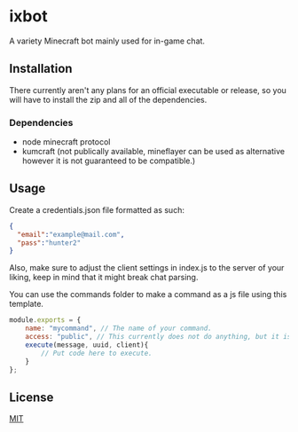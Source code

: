 # ixbot

A variety Minecraft bot mainly used for in-game chat.

## Installation

There currently aren't any plans for an official executable or release, so you will have to install the zip and all of the dependencies.

### Dependencies

- node minecraft protocol
- kumcraft (not publically available, mineflayer can be used as alternative however it is not guaranteed to be compatible.)

## Usage

Create a credentials.json file formatted as such:
```json
{
  "email":"example@mail.com",
  "pass":"hunter2"
}
```
Also, make sure to adjust the client settings in index.js to the server of your liking, keep in mind that it might break chat parsing.

You can use the commands folder to make a command as a js file using this template.
```js
module.exports = {
    name: "mycommand", // The name of your command.
    access: "public", // This currently does not do anything, but it is planned to be given functionality.
    execute(message, uuid, client){
        // Put code here to execute.
    }
};
```

## License
[MIT](https://choosealicense.com/licenses/mit/)
